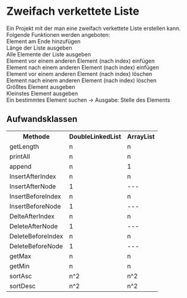 

<body>
<h1>Zweifach verkettete Liste</h1>

<p>Ein Projekt mit der man eine zweifach verkettete Liste erstellen kann.
Folgende Funktionen werden angeboten:<br>
Element am Ende hinzufügen<br>
Länge der Liste ausgeben<br>
Alle Elemente der Liste ausgeben<br>
Element vor einem anderen Element (nach index) einfügen <br>
Element nach einem anderen Element (nach index) einfügen <br>
Element vor einem anderen Element (nach index) löschen <br>
Element nach einem anderen Element (nach index) löschen <br>
Größtes Element ausgeben <br>
Kleinstes Element ausgeben <br>
Ein bestimmtes Element suchen -> Ausgabe: Stelle des Elements <br>
</p>

  <h2>Aufwandsklassen</h2>
<table>
  <tr>
    <th>Methode</th>
    <th>DoubleLinkedList</th>
    <th>ArrayList</th>
  </tr>
  <tr>
    <td>getLength</td>
    <td>n</td>
    <td>n</td>
  </tr>
  <tr>
    <td>printAll</td>
    <td>n</td>
    <td>n</td>
  </tr>
  <tr>
    <td>append</td>
    <td>n</td>
    <td>1</td>
  </tr>
  <tr>
    <td>InsertAfterIndex</td>
    <td>n</td>
    <td>n</td>
  </tr>
  <tr>
    <td>InsertAfterNode</td>
    <td>1</td>
    <td>---</td>
  </tr>
    <tr>
    <td>InsertBeforeIndex</td>
    <td>n</td>
    <td>n</td>
  </tr>
    <tr>
    <td>InsertBeforeNode</td>
    <td>1</td>
    <td>---</td>
  </tr>
    <tr>
    <td>DelteAfterIndex</td>
    <td>n</td>
    <td>n</td>
  </tr>
  <tr>
    <td>DeleteAfterNode</td>
    <td>1</td>
    <td>---</td>
  </tr>
    <tr>
    <td>DeleteBeforeIndex</td>
    <td>n</td>
    <td>n</td>
  </tr>
    <tr>
    <td>DeleteBeforeNode</td>
    <td>1</td>
    <td>---</td>
  </tr>
      <tr>
    <td>getMax</td>
    <td>n</td>
    <td>n</td>
  </tr>
  <tr>
    <td>getMin</td>
    <td>n</td>
    <td>n</td>
  </tr>
  <tr>
    <td>sortAsc</td>
    <td>n^2</td>
    <td>n^2</td>
  </tr>
  <tr>
    <td>sortDesc</td>
    <td>n^2</td>
    <td>n^2</td>
  </tr>
</table>
</body>
